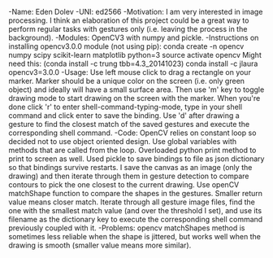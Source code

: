 -Name: Eden Dolev
-UNI: ed2566
-Motivation: I am very interested in image processing. I think an elaboration of this project could be a great way to perform regular tasks with gestures only (i.e. leaving the process in the background).
-Modules: OpenCV3 with numpy and pickle.
-Instructions on installing opencv3.0.0 module (not using pip):
conda create -n opencv numpy scipy scikit-learn matplotlib python=3
source activate opencv
Might need this: (conda install -c trung tbb=4.3_20141023)
conda install -c jlaura opencv3=3.0.0
-Usage: Use left mouse click to drag a rectangle on your marker. Marker should be a unique color on the screen (i.e. only green object) and ideally will have a small surface area. Then use 'm' key to toggle drawing mode to start drawing on the screen with the marker. When you're done click 'r' to enter shell-command-typing-mode, type in your shell command and click enter to save the binding. Use 'd' after drawing a gesture to find the closest match of the saved gestures and execute the corresponding shell command.
-Code: OpenCV relies on constant loop so decided not to use object oriented design. Use global variables with methods that are called from the loop. Overloaded python print method to print to screen as well. Used pickle to save bindings to file as json dictionary so that bindings survive restarts. I save the canvas as an image (only the drawing) and then iterate through them in gesture detection to compare contours to pick the one closest to the current drawing. Use openCV matchShape function to compare the shapes in the gestures. Smaller return value means closer match. Iterate through all gesture image files, find the one with the smallest match value (and over the threshold I set), and use its filename as the dictionary key to execute the corresponding shell command previously coupled with it.
-Problems: opencv matchShapes method is sometimes less reliable when the shape is jittered, but works well when the drawing is smooth (smaller value means more similar).